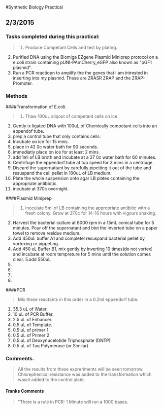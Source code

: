#Synthetic Biology Practical 
## 2/3/2015 
### Tasks completed during this practical:
>1. Produce Competant Cells and test by plating. 
2. Purified DNA using the Biomiga EZgene Plasmid Miniprep protocol on a e.coli strain containing pUNI-PAmCherry_eGFP also known as "pGF1 plasmid".
3. Run a PCR reactiopn to amplify the the genes that i am intrested in inserting into my plasmid. These are ZRASR ZRAP and the ZRAP-Promoter.

### Methods
####Transformation of E.coli.
>1. Thaw 100uL aliqout of competant cells on ice.
2. Gently ix ligated DNA with 100uL of Chemically competant cells into an eppendof tube.
3. prep a control tube that only contains cells.
4. Incubate on ice for 15 mins.
5. place in 42 0c water bath for 90 seconds.
6. immediatly place on ice for at least 2 mins.
7. add 1ml of LB broth and incubate at a 37 0c water bath for 60 minutes.
8. Centrifuge the eppendorf tube at top speed for 3 mins in a centriuge.
9. Discard the supernattant by carefully pipetting it out of the tube and resuspand the cell pellet in 100uL of LB medium. 
10. Plate the whole suspension onto agar LB plates containing the appropriate antibiotic.
11. incubate at 370c overnight. 

####Plasmid Miniprep 
>1. Inoculate 5ml of LB containing the appropriate antibitic with a fresh colony. Grow at 370c for 14-16 hours with vigours shaking. 
2. Harvest the bacterial culture at 6000 rpm in a 15mL conical tube for 5 minutes. Pour off the supernatant  and blot the inverted tube on a paper towel to remove residue medium.
3. Add 450uL buffer A1 and completel resuspand bacterial pellet by vortexing or pippeting. 
4. Add 450 uL Buffer B1, mix gently by inverting 10 times(do not vortex) and incubate at room tempreture for 5 mins until the solution comes clear.
5.add 550uL
6.
7.
8.
9.

####PCR
> Mix these reactants in  this order in a 0.2ml eppendorf tube.

1. 35.3 uL of Water.
2. 10 uL of PCR Buffer.
3. 2.5 uL of Enhancer.
4. 0.5 uL of Template.
5. 0.5 uL of primer 1.
6. 0.5 uL of Primer 2.
7. 0.5 uL of Deoxynucelotide Triphosphate (DNTP)
8. 0.5 uL of Taq Polymerase (or Similar). 

### Comments.
> All the results from these expreriments will be seen tomorrow. 
> Chlorephenical resistance was added to the transformation which wasnt added to the control plate.

#### Franks Comments
> "There is a rule in PCR: 1 Minute will run a 1000 bases. 


